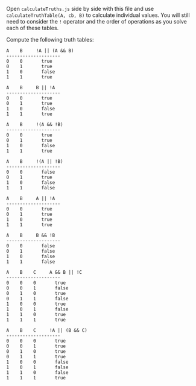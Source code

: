 Open `calculateTruths.js` side by side with this file and use
`calculateTruthTable(A, cb, B)` to calculate individual values. You will still
need to consider the `!` operator and the order of operations as you solve each
of these tables.

Compute the following truth tables:


```
A    B     !A || (A && B)
--------------------
0    0       true
0    1       true
1    0       false
1    1       true
```

```
A    B     B || !A
--------------------
0    0       true
0    1       true
1    0       false
1    1       true
```

```
A    B     !(A && !B)
--------------------
0    0       true
0    1       true
1    0       false
1    1       true
```

```
A    B     !(A || !B)
--------------------
0    0       false
0    1       true
1    0       false
1    1       false
```

```
A    B     A || !A
--------------------
0    0       true
0    1       true
1    0       true
1    1       true
```

```
A    B     B && !B
--------------------
0    0       false
0    1       false
1    0       false
1    1       false
```

```
A    B    C     A && B || !C
--------------------
0    0    0       true
0    0    1       false
0    1    0       true
0    1    1       false
1    0    0       true
1    0    1       false
1    1    0       true
1    1    1       true
```

```
A    B    C     !A || (B && C)
--------------------
0    0    0       true
0    0    1       true
0    1    0       true
0    1    1       true
1    0    0       false
1    0    1       false
1    1    0       false
1    1    1       true
```